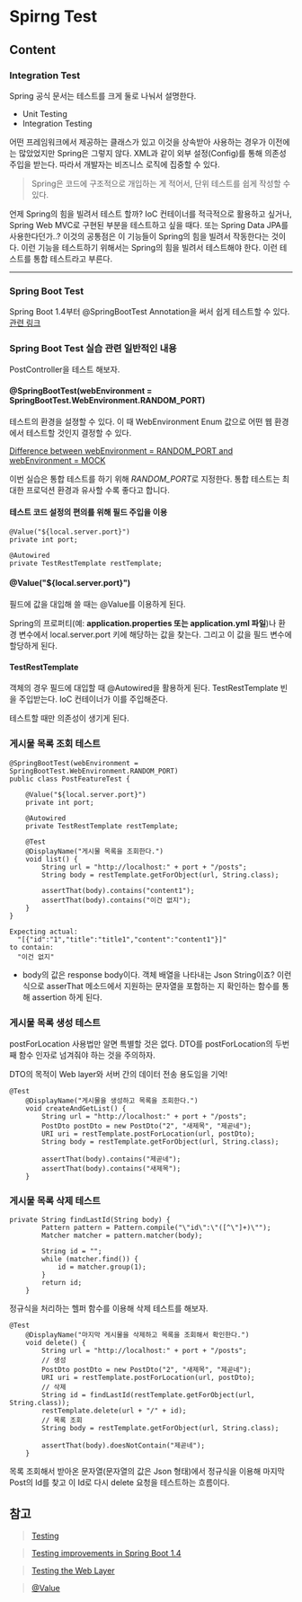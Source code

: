 # Spirng Test

## Content

### Integration Test

Spring 공식 문서는 테스트를 크게 둘로 나눠서 설명한다.

- Unit Testing
- Integration Testing

어떤 프레임워크에서 제공하는 클래스가 있고 이것을 상속받아 사용하는 경우가 이전에는 많았었지만 Spring은 그렇지 않다. XML과 같이 외부 설정(Config)를 통해 의존성 주입을 받는다. 따라서 개발자는 비즈니스 로직에 집중할 수 있다.

> Spring은 코드에 구조적으로 개입하는 게 적어서, 단위 테스트를 쉽게 작성할 수 있다.

언제 Spring의 힘을 빌려서 테스트 할까? IoC 컨테이너를 적극적으로 활용하고 싶거나, Spring Web MVC로 구현된 부분을 테스트하고 싶을 때다. 또는 Spring Data JPA를 사용한다던가..? 이것의 공통점은 이 기능들이 Spring의 힘을 빌려서 작동한다는 것이다. 이런 기능을 테스트하기 위해서는 Spring의 힘을 빌려서 테스트해야 한다. 이런 테스트를 통합 테스트라고 부른다.

---

### Spring Boot Test

Spring Boot 1.4부터 @SpringBootTest Annotation을 써서 쉽게 테스트할 수 있다. [관련 링크](https://spring.io/blog/2016/04/15/testing-improvements-in-spring-boot-1-4)

### Spring Boot Test 실습 관련 일반적인 내용

PostController을 테스트 해보자.

#### @SpringBootTest(webEnvironment = SpringBootTest.WebEnvironment.RANDOM_PORT)

테스트의 환경을 설졍할 수 있다. 이 때 WebEnvironment Enum 값으로 어떤 웹 환경에서 테스트할 것인지 결정할 수 있다.

[Difference between webEnvironment = RANDOM_PORT and webEnvironment = MOCK](https://stackoverflow.com/questions/58364490/difference-between-webenvironment-random-port-and-webenvironment-mock)

이번 실습은 통합 테스트를 하기 위해 *RANDOM_PORT*로 지정한다. 통합 테스트는 최대한 프로덕션 환경과 유사할 수록 좋다고 합니다.

#### 테스트 코드 설정의 편의를 위해 필드 주입을 이용

```<Java>
@Value("${local.server.port}")
private int port;

@Autowired
private TestRestTemplate restTemplate;
```

#### @Value("${local.server.port}")

필드에 값을 대입해 쓸 때는 @Value를 이용하게 된다.

Spring의 프로퍼티(예: **application.properties 또는 application.yml 파일**)나 환경 변수에서 local.server.port 키에 해당하는 값을 찾는다. 그리고 이 값을 필드 변수에 할당하게 된다.

#### TestRestTemplate

객체의 경우 필드에 대입할 때 @Autowired을 활용하게 된다. TestRestTemplate 빈을 주입받는다. IoC 컨테이너가 이를 주입해준다.

테스트할 때만 의존성이 생기게 된다.

### 게시물 목록 조회 테스트

```<Java>
@SpringBootTest(webEnvironment = SpringBootTest.WebEnvironment.RANDOM_PORT)
public class PostFeatureTest {

    @Value("${local.server.port}")
    private int port;

    @Autowired
    private TestRestTemplate restTemplate;

    @Test
    @DisplayName("게시물 목록을 조회한다.")
    void list() {
        String url = "http://localhost:" + port + "/posts";
        String body = restTemplate.getForObject(url, String.class);

        assertThat(body).contains("content1");
        assertThat(body).contains("이건 없지");
    }
}
```

```<bash>
Expecting actual:
  "[{"id":"1","title":"title1","content":"content1"}]"
to contain:
  "이건 없지"
```

- body의 값은 response body이다. 객체 배열을 나타내는 Json String이죠?
  이런식으로 asserThat 메소드에서 지원하는 문자열을 포함하는 지 확인하는 함수를 통해 assertion 하게 된다.

### 게시물 목록 생성 테스트

postForLocation 사용법만 알면 특별할 것은 없다. DTO를 postForLocation의 두번째 함수 인자로 넘겨줘야 하는 것을 주의하자.

DTO의 목적이 Web layer와 서버 간의 데이터 전송 용도임을 기억!

```<Java>
@Test
    @DisplayName("게시물을 생성하고 목록을 조회한다.")
    void createAndGetList() {
        String url = "http://localhost:" + port + "/posts";
        PostDto postDto = new PostDto("2", "새제목", "제곧네");
        URI uri = restTemplate.postForLocation(url, postDto);
        String body = restTemplate.getForObject(url, String.class);

        assertThat(body).contains("제곧네");
        assertThat(body).contains("새제목");
    }
```

### 게시물 목록 삭제 테스트

```<Java>
private String findLastId(String body) {
        Pattern pattern = Pattern.compile("\"id\":\"([^\"]+)\"");
        Matcher matcher = pattern.matcher(body);

        String id = "";
        while (matcher.find()) {
            id = matcher.group(1);
        }
        return id;
    }
```

정규식을 처리하는 헬퍼 함수를 이용해 삭제 테스트를 해보자.

```<Java>
@Test
    @DisplayName("마지막 게시물을 삭제하고 목록을 조회해서 확인한다.")
    void delete() {
        String url = "http://localhost:" + port + "/posts";
        // 생성
        PostDto postDto = new PostDto("2", "새제목", "제곧네");
        URI uri = restTemplate.postForLocation(url, postDto);
        // 삭제
        String id = findLastId(restTemplate.getForObject(url, String.class));
        restTemplate.delete(url + "/" + id);
        // 목록 조회
        String body = restTemplate.getForObject(url, String.class);

        assertThat(body).doesNotContain("제곧네");
    }
```

목록 조회해서 받아온 문자열(문자열의 값은 Json 형태)에서 정규식을 이용해 마지막 Post의 Id를 찾고 이 Id로 다시 delete 요청을 테스트하는 흐름이다.

## 참고

> [Testing](https://docs.spring.io/spring-framework/docs/current/reference/html/testing.html)

> [Testing improvements in Spring Boot 1.4](https://spring.io/blog/2016/04/15/testing-improvements-in-spring-boot-1-4)

> [Testing the Web Layer](https://spring.io/guides/gs/testing-web/)

> [@Value](https://www.baeldung.com/spring-value-annotation)
